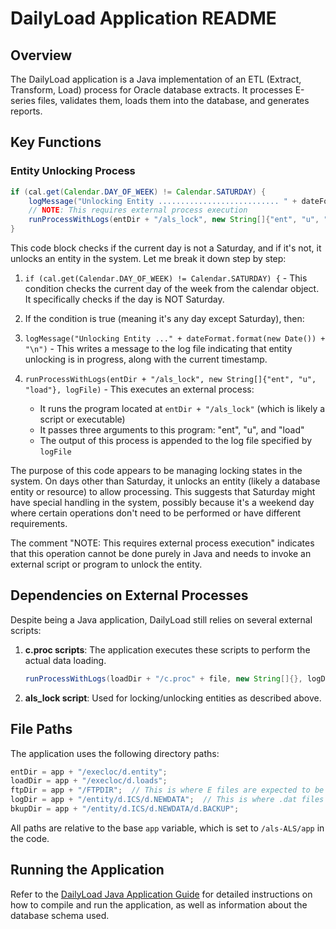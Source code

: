 # DailyLoad Application README

## Overview
The DailyLoad application is a Java implementation of an ETL (Extract, Transform, Load) process for Oracle database extracts. It processes E-series files, validates them, loads them into the database, and generates reports.

## Key Functions

### Entity Unlocking Process
```java
if (cal.get(Calendar.DAY_OF_WEEK) != Calendar.SATURDAY) {
    logMessage("Unlocking Entity ........................... " + dateFormat.format(new Date()) + "\n");
    // NOTE: This requires external process execution
    runProcessWithLogs(entDir + "/als_lock", new String[]{"ent", "u", "load"}, logFile);
}
```

This code block checks if the current day is not a Saturday, and if it's not, it unlocks an entity in the system. Let me break it down step by step:

1. `if (cal.get(Calendar.DAY_OF_WEEK) != Calendar.SATURDAY) {` - This condition checks the current day of the week from the calendar object. It specifically checks if the day is NOT Saturday.

2. If the condition is true (meaning it's any day except Saturday), then:

3. `logMessage("Unlocking Entity ..." + dateFormat.format(new Date()) + "\n")` - This writes a message to the log file indicating that entity unlocking is in progress, along with the current timestamp.

4. `runProcessWithLogs(entDir + "/als_lock", new String[]{"ent", "u", "load"}, logFile)` - This executes an external process:
   * It runs the program located at `entDir + "/als_lock"` (which is likely a script or executable)
   * It passes three arguments to this program: "ent", "u", and "load"
   * The output of this process is appended to the log file specified by `logFile`

The purpose of this code appears to be managing locking states in the system. On days other than Saturday, it unlocks an entity (likely a database entity or resource) to allow processing. This suggests that Saturday might have special handling in the system, possibly because it's a weekend day where certain operations don't need to be performed or have different requirements.

The comment "NOTE: This requires external process execution" indicates that this operation cannot be done purely in Java and needs to invoke an external script or program to unlock the entity.

## Dependencies on External Processes

Despite being a Java application, DailyLoad still relies on several external scripts:

1. **c.proc scripts**: The application executes these scripts to perform the actual data loading.
   ```java
   runProcessWithLogs(loadDir + "/c.proc" + file, new String[]{}, logDir + "/" + file + ".out");
   ```

2. **als_lock script**: Used for locking/unlocking entities as described above.

## File Paths

The application uses the following directory paths:

```java
entDir = app + "/execloc/d.entity";
loadDir = app + "/execloc/d.loads";
ftpDir = app + "/FTPDIR";  // This is where E files are expected to be found
logDir = app + "/entity/d.ICS/d.NEWDATA";  // This is where .dat files are copied to
bkupDir = app + "/entity/d.ICS/d.NEWDATA/d.BACKUP";
```

All paths are relative to the base `app` variable, which is set to `/als-ALS/app` in the code.

## Running the Application

Refer to the [DailyLoad Java Application Guide](dailyload-java-guide.md) for detailed instructions on how to compile and run the application, as well as information about the database schema used.
